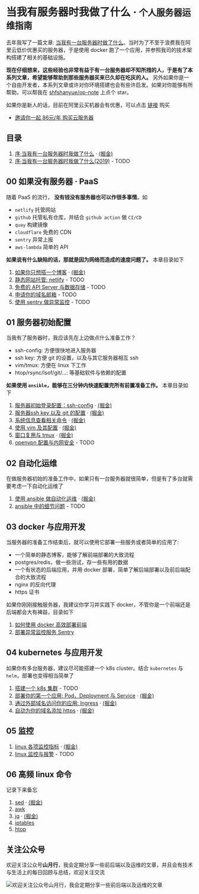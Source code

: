 # 当我有服务器时我做了什么 · <small>个人服务器运维指南</small>

去年我写了一篇文章: [当我有一台服务器时做了什么](https://shanyue.tech/op/when-server)。当时为了不至于浪费我在阿里云低价优惠买的服务器，于是使用 docker 跑了一个应用，并参照我司的技术架构搭建了相关的基础设施。

**现在仔细想来，这些经验也非常有益于有一台服务器却不知所措的人，于是有了本系列文章，希望能够帮助到那些服务器买来已久却在吃灰的人。** 另外如果你是一个自由开发者，本系列文章或许对你环境搭建也会有些许启发。如果对你能够有所帮助，可以帮我在 [shfshanyue/op-note](https://github.com/shfshanyue/op-note) 上点个 star。

如果你是新人的话，目前在阿里云买机器会有优惠，可以点击 [链接](https://www.aliyun.com/1111/2019/group-buying-share?ptCode=FDDDB2D258660CD9C81A96E25077465B647C88CF896EF535&userCode=4sm8juxu&share_source=copy_link) 购买

+ [邀请你一起 86元/年 购买云服务器](https://www.aliyun.com/1111/2019/group-buying-share?ptCode=FDDDB2D258660CD9C81A96E25077465B647C88CF896EF535&userCode=4sm8juxu&share_source=copy_link)

<!--more-->

## 目录

1. [序·当我有一台服务器时我做了什么](https://github.com/shfshanyue/op-note/blob/master/when-server.md) · [(掘金)](https://juejin.im/post/5c9232a8e51d45729b3b71e1)
1. [序·当我有一台服务器时我做了什么(2019)]() - TODO

## 00 如果没有服务器 · PaaS

随着 PaaS 的流行， **没有钱没有服务器也可以作很多事情**。如

+ `netlify` 托管网站
+ `github` 托管私有仓库，并结合 `github action` 做 `CI/CD`
+ `quay` 构建镜像
+ `cloudflare` 免费的 CDN
+ `sentry` 异常上报
+ `aws-lambda` 简单的 API

**如果说有什么缺陷的话，那就是因为网络而造成的速度问题了。** 本章目录如下

1. [如果你只想搭一个博客](https://github.com/shfshanyue/op-note/blob/master/if-you-want-a-blog.md) · [(掘金)](https://juejin.im/post/5db78500f265da4d0a68cef7)
1. [静态网站托管: netlify]() - TODO
1. [免费的 API Server 与数据存储]() - TODO
1. [申请你的域名邮箱]() - TODO
1. [使用 sentry 做异常监控]() - TODO

## 01 服务器初始配置

当我有了服务器时，我应该先在上边做点什么准备工作？

+ ssh-config: 方便很快地进入服务器
+ ssh key: 方便 git 的设置，以及与其它服务器相互 ssh
+ vim/tmux: 方便在 linux 下工作
+ htop/rsync/lsof/git/...: 等基础软件与依赖的配置

**如果使用 `ansible`，能够在三分钟内快速配置完所有前置准备工作。** 本章目录如下

1. [服务器初始登录配置：ssh-config](https://github.com/shfshanyue/op-note/blob/master/init.md) · [(掘金)](https://juejin.im/post/5da724506fb9a04e2a73d96c)
1. [服务器ssh key 以及 git 的配置](https://github.com/shfshanyue/op-note/blob/master/ssh-setting.md) · [(掘金)](https://juejin.im/post/5da7be00e51d45781c6fcd2d)
1. [系统信息查看相关命令](https://github.com/shfshanyue/op-note/blob/master/system-info.md) · [(掘金)](https://juejin.im/post/5dad7681f265da5bb86ad2f5)
1. [使用 vim 及其配置](https://github.com/shfshanyue/op-note/blob/master/vim-config.md) · [(掘金)](https://juejin.im/post/5dae491b5188251d2c4ea40d)
1. [窗口复用与 tmux](https://github.com/shfshanyue/op-note/blob/master/tmux-config.md) · [(掘金)](https://juejin.im/post/5dafabd86fb9a04df00ef01f)
1. [openvpn 配置与内网安全](https://github.com/shfshanyue/op-note/blob/master/vpn-config.md) - TODO

## 02 自动化运维

在做服务器初始的准备工作中，如果只有一台服务器就很简单，但是有了多台就需要考虑一下自动化运维了

1. [使用 ansible 做自动化运维](https://github.com/shfshanyue/op-note/blob/master/ansible-guide.md) · [(掘金)](https://juejin.im/post/5dafb50c6fb9a04e1325f2ff)
1. [ansible 中的细节问题](https://github.com/shfshanyue/op-note/blob/master/ansible-problem.md) - TODO

## 03 docker 与应用开发

当服务器的准备工作结束后，就可以使用它部署一些服务或者简单的应用了: 

+ 一个简单的静态博客，能够了解前端部署的大致流程
+ postgres/redis，做一些测试，存一些有用的数据
+ 一个有状态的后端应用，并用 docker 部署，简单了解后端部署以及前后端配合的大致流程
+ nginx 的反向代理
+ https 证书

如果你刚刚接触服务器，我建议你学习并实践下 docker，不管你是一个前端还是后端都会大有裨益，目录如下

1. [如何使用 docker 高效部署前端](https://github.com/shfshanyue/op-note/blob/master/deploy-fe-with-docker.md)
1. [部署异常监控服务 Sentry](https://github.com/shfshanyue/op-note/blob/master/deploy-sentry.md)

## 04 kubernetes 与应用开发

如果你有多台服务器，建议尽可能搭建一个 k8s cluster。结合 `kubernetes` 与 `helm`，部署也变得相当简单了

1. [搭建一个 k8s 集群]() - TODO
1. [部署你的第一个应用: Pod，Deployment 与 Service](https://github.com/shfshanyue/learn-k8s/blob/master/pod.md) · [(掘金)](https://juejin.im/post/5db8c2b46fb9a020256692dc)
1. [通过外部域名访问你的应用: Ingress](https://github.com/shfshanyue/learn-k8s/blob/master/ingress.md) · [(掘金)](https://juejin.im/post/5db8da4b6fb9a0204520b310)
1. [自动为你的域名添加 https](https://github.com/shfshanyue/learn-k8s/blob/master/https.md) · [(掘金)](https://juejin.im/post/5db8d94be51d4529f73e2833)

## 05 监控

1. [linux 各项监控指标](https://github.com/shfshanyue/op-note/blob/master/linux-monitor.md) · [(掘金)](https://juejin.im/post/5dae57fbf265da5b5b6c7881)
1. [linux 监控与报警]() - TODO

## 06 高频 linux 命令

记录下来备忘

1. [sed](https://github.com/shfshanyue/op-note/blob/master/linux-sed.md) · [(掘金)](https://juejin.im/post/5db1053df265da4d57770c30)
1. [awk](https://github.com/shfshanyue/op-note/blob/master/linux-awk.md)
1. [jq](https://github.com/shfshanyue/op-note/blob/master/jq.md) · [(掘金)](https://juejin.im/post/5db104f7f265da4d2e121510)
1. [iptables](https://github.com/shfshanyue/op-note/blob/master/iptables.md)
1. [htop](https://github.com/shfshanyue/op-note/blob/master/htop.md)

## 关注公众号

欢迎关注公众号**山月行**，我会定期分享一些前后端以及运维的文章，并且会有技术与生活上的每日回顾与总结，欢迎关注交流

![欢迎关注公众号山月行，我会定期分享一些前后端以及运维的文章](https://shanyue.tech/qrcode.jpg)

